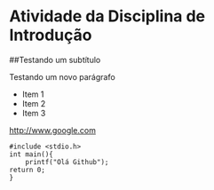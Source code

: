 # Atividade da Disciplina de Introdução

##Testando um subtítulo

Testando um novo parágrafo

+ Item 1
+ Item 2
+ Item 3

http://www.google.com

```
#include <stdio.h>
int main(){
	printf("Olá Github");
return 0;
}
```
